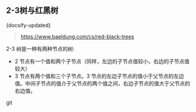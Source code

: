 ## 2-3树与红黑树
{docsify-updated}

> https://www.baeldung.com/cs/red-black-trees

2-3 树是一种有两种节点的树: 
+ 2 节点有一个值和两个子节点（同样，左边的子节点值较小，右边的子节点值较大）
+ 3 节点有两个值和三个子节点。3 节点的左边子节点的值小于父节点的左边值。中间子节点的值介于父节点的两个值之间，右边子节点的值大于父节点的右边值。

git 